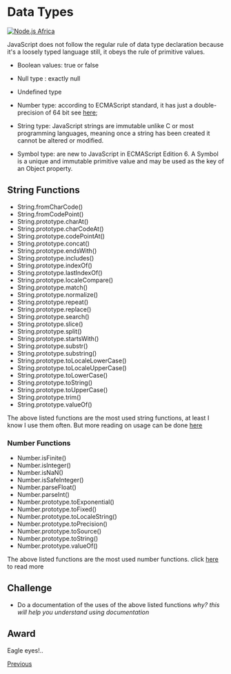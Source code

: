 # Data Types 

[![Node.js Africa](https://img.shields.io/badge/node.js%20africa-contributor-green.svg)](http://github.com/nodejsafrica/team-nodejs-africa)

JavaScript does not follow the regular rule of data type declaration because it's a loosely typed language still, it obeys the rule of primitive values.

- Boolean values: true or false
- Null type : exactly null
- Undefined type
- Number type: according to ECMAScript standard, it has just a double-precision of 64  bit see [here](https://developer.mozilla.org/en-US/docs/Web/JavaScript/Data_structures);

- String type: JavaScript strings are immutable unlike C or most programming languages, meaning once a string has been created it cannot be altered or modified.
- Symbol type: are new to JavaScript in ECMAScript Edition 6. A Symbol is a unique and immutable primitive value and may be used as the key of an Object property.

## String Functions 
- String.fromCharCode()
- String.fromCodePoint()
- String.prototype.charAt()
- String.prototype.charCodeAt()
- String.prototype.codePointAt()
- String.prototype.concat()
- String.prototype.endsWith()
- String.prototype.includes()
- String.prototype.indexOf()
- String.prototype.lastIndexOf()
- String.prototype.localeCompare()
- String.prototype.match()
- String.prototype.normalize()
- String.prototype.repeat()
- String.prototype.replace()
- String.prototype.search()
- String.prototype.slice()
- String.prototype.split()
- String.prototype.startsWith()
- String.prototype.substr()
- String.prototype.substring()
- String.prototype.toLocaleLowerCase()
- String.prototype.toLocaleUpperCase()
- String.prototype.toLowerCase()
- String.prototype.toString()
- String.prototype.toUpperCase()
- String.prototype.trim()
- String.prototype.valueOf()

The above listed functions are the most used string functions, at least I know I use them often. But more reading on usage can be done [here](https://developer.mozilla.org/en-US/docs/Web/JavaScript/Reference/Global_Objects/String)

### Number Functions

- Number.isFinite()
- Number.isInteger()
- Number.isNaN()
- Number.isSafeInteger()
- Number.parseFloat()
- Number.parseInt()
- Number.prototype.toExponential()
- Number.prototype.toFixed()
- Number.prototype.toLocaleString()
- Number.prototype.toPrecision()
- Number.prototype.toSource()
- Number.prototype.toString()
- Number.prototype.valueOf() 

The above listed functions are the most used number functions. click [here](https://developer.mozilla.org/en-US/docs/Web/JavaScript/Reference/Global_Objects/Number) to read more


## Challenge 
- Do a documentation of the uses of the above listed functions
*why? this will help you understand using documentation*

## Award
Eagle eyes!..

[Previous](https://github.com/NodeJSAfrica/workshoppers/tree/master/5.%20working_with_arrays)
